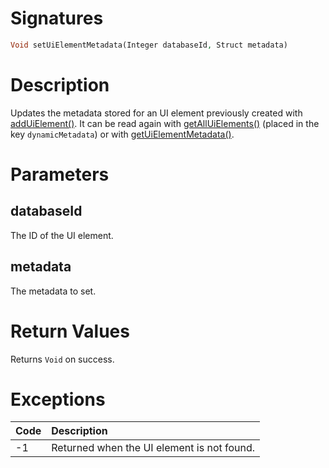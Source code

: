 <!---
{
    "category": "UI",
    "name": "setUiElementMetadata",
    "shortDescription": "Sets metadata of an UI element"
}
--->

# Signatures

```php
Void setUiElementMetadata(Integer databaseId, Struct metadata)
```

# Description

Updates the metadata stored for an UI element previously created with [addUiElement()](#addUiElement). It can be read again with [getAllUiElements()](#getAllUiElements) (placed in the key `dynamicMetadata`) or with [getUiElementMetadata()](#getUiElementMetadata).

# Parameters

## databaseId

The ID of the UI element.

## metadata

The metadata to set.

# Return Values

Returns `Void` on success.

# Exceptions

| Code | Description                                |
|:-----|:-------------------------------------------|
| -1   | Returned when the UI element is not found. |